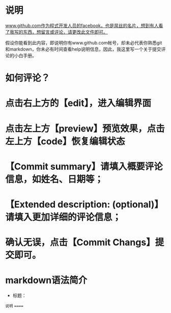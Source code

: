 说明
===========

www.github.com作为程式开发人员的facebook，也是屌丝的名片，想到有人看了我写的东西，想留言或评论，请更改此文件即可。

假设你能看到此内容，即说明你有www.github.com帐号，却未必代表你熟悉git和markdown，你未必有时间查看help说明信息，因此，我这里写一个关于提交评论的小白手册。


如何评论？
==========

# 点击右上方的【edit】，进入编辑界面
# 点击左上方【preview】预览效果，点击左上方【code】恢复编辑状态
# 【Commit summary】请填入概要评论信息，如姓名、日期等；
# 【Extended description: (optional)】请填入更加详细的评论信息；
# 确认无误，点击【Commit Changs】提交即可。 


markdown语法简介
=================

* 标题：

``说明``
``====``
